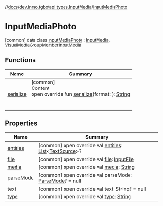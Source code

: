 //[docs](../../../index.md)/[dev.inmo.tgbotapi.types.InputMedia](../index.md)/[InputMediaPhoto](index.md)



# InputMediaPhoto  
 [common] data class [InputMediaPhoto](index.md) : [InputMedia](../-input-media/index.md), [VisualMediaGroupMemberInputMedia](../-visual-media-group-member-input-media/index.md)   


## Functions  
  
|  Name |  Summary | 
|---|---|
| <a name="dev.inmo.tgbotapi.types.InputMedia/InputMediaPhoto/serialize/#kotlinx.serialization.StringFormat/PointingToDeclaration/"></a>[serialize](serialize.md)| <a name="dev.inmo.tgbotapi.types.InputMedia/InputMediaPhoto/serialize/#kotlinx.serialization.StringFormat/PointingToDeclaration/"></a>[common]  <br>Content  <br>open override fun [serialize](serialize.md)(format: ): [String](https://kotlinlang.org/api/latest/jvm/stdlib/kotlin/-string/index.html)  <br><br><br>|


## Properties  
  
|  Name |  Summary | 
|---|---|
| <a name="dev.inmo.tgbotapi.types.InputMedia/InputMediaPhoto/entities/#/PointingToDeclaration/"></a>[entities](entities.md)| <a name="dev.inmo.tgbotapi.types.InputMedia/InputMediaPhoto/entities/#/PointingToDeclaration/"></a> [common] open override val [entities](entities.md): [List](https://kotlinlang.org/api/latest/jvm/stdlib/kotlin.collections/-list/index.html)<[TextSource](../../dev.inmo.tgbotapi.CommonAbstracts/-text-source/index.md)>?   <br>|
| <a name="dev.inmo.tgbotapi.types.InputMedia/InputMediaPhoto/file/#/PointingToDeclaration/"></a>[file](file.md)| <a name="dev.inmo.tgbotapi.types.InputMedia/InputMediaPhoto/file/#/PointingToDeclaration/"></a> [common] open override val [file](file.md): [InputFile](../../dev.inmo.tgbotapi.requests.abstracts/-input-file/index.md)   <br>|
| <a name="dev.inmo.tgbotapi.types.InputMedia/InputMediaPhoto/media/#/PointingToDeclaration/"></a>[media](media.md)| <a name="dev.inmo.tgbotapi.types.InputMedia/InputMediaPhoto/media/#/PointingToDeclaration/"></a> [common] open override val [media](media.md): [String](https://kotlinlang.org/api/latest/jvm/stdlib/kotlin/-string/index.html)   <br>|
| <a name="dev.inmo.tgbotapi.types.InputMedia/InputMediaPhoto/parseMode/#/PointingToDeclaration/"></a>[parseMode](parse-mode.md)| <a name="dev.inmo.tgbotapi.types.InputMedia/InputMediaPhoto/parseMode/#/PointingToDeclaration/"></a> [common] open override val [parseMode](parse-mode.md): [ParseMode](../../dev.inmo.tgbotapi.types.ParseMode/-parse-mode/index.md)? = null   <br>|
| <a name="dev.inmo.tgbotapi.types.InputMedia/InputMediaPhoto/text/#/PointingToDeclaration/"></a>[text](text.md)| <a name="dev.inmo.tgbotapi.types.InputMedia/InputMediaPhoto/text/#/PointingToDeclaration/"></a> [common] open override val [text](text.md): [String](https://kotlinlang.org/api/latest/jvm/stdlib/kotlin/-string/index.html)? = null   <br>|
| <a name="dev.inmo.tgbotapi.types.InputMedia/InputMediaPhoto/type/#/PointingToDeclaration/"></a>[type](type.md)| <a name="dev.inmo.tgbotapi.types.InputMedia/InputMediaPhoto/type/#/PointingToDeclaration/"></a> [common] open override val [type](type.md): [String](https://kotlinlang.org/api/latest/jvm/stdlib/kotlin/-string/index.html)   <br>|

